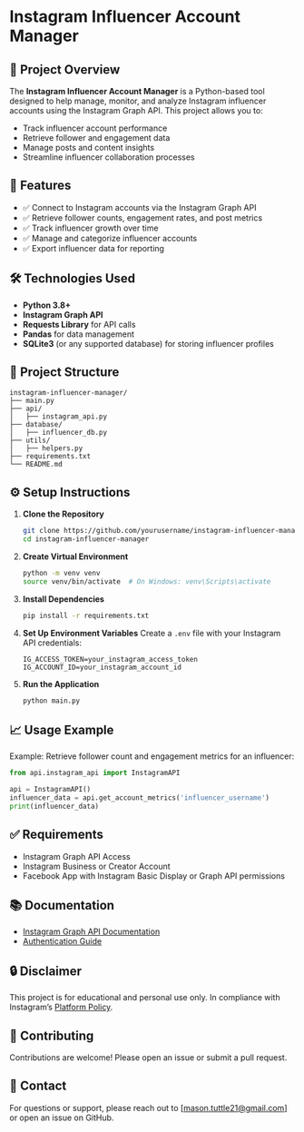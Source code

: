 # Instagram Influencer Account Manager

## 📸 Project Overview

The **Instagram Influencer Account Manager** is a Python-based tool designed to help manage, monitor, and analyze Instagram influencer accounts using the Instagram Graph API. This project allows you to:

- Track influencer account performance
- Retrieve follower and engagement data
- Manage posts and content insights
- Streamline influencer collaboration processes

## 🚀 Features

- ✅ Connect to Instagram accounts via the Instagram Graph API
- ✅ Retrieve follower counts, engagement rates, and post metrics
- ✅ Track influencer growth over time
- ✅ Manage and categorize influencer accounts
- ✅ Export influencer data for reporting

## 🛠️ Technologies Used

- **Python 3.8+**
- **Instagram Graph API**
- **Requests Library** for API calls
- **Pandas** for data management
- **SQLite3** (or any supported database) for storing influencer profiles

## 📂 Project Structure

```
instagram-influencer-manager/
├── main.py
├── api/
│   ├── instagram_api.py
├── database/
│   ├── influencer_db.py
├── utils/
│   ├── helpers.py
├── requirements.txt
└── README.md
```

## ⚙️ Setup Instructions

1. **Clone the Repository**

   ```bash
   git clone https://github.com/yourusername/instagram-influencer-manager.git
   cd instagram-influencer-manager
   ```

2. **Create Virtual Environment**

   ```bash
   python -m venv venv
   source venv/bin/activate  # On Windows: venv\Scripts\activate
   ```

3. **Install Dependencies**

   ```bash
   pip install -r requirements.txt
   ```

4. **Set Up Environment Variables**
   Create a `.env` file with your Instagram API credentials:

   ```
   IG_ACCESS_TOKEN=your_instagram_access_token
   IG_ACCOUNT_ID=your_instagram_account_id
   ```

5. **Run the Application**

   ```bash
   python main.py
   ```

## 📈 Usage Example

Example: Retrieve follower count and engagement metrics for an influencer:

```python
from api.instagram_api import InstagramAPI

api = InstagramAPI()
influencer_data = api.get_account_metrics('influencer_username')
print(influencer_data)
```

## ✅ Requirements

- Instagram Graph API Access
- Instagram Business or Creator Account
- Facebook App with Instagram Basic Display or Graph API permissions

## 📚 Documentation

- [Instagram Graph API Documentation](https://developers.facebook.com/docs/instagram-api/)
- [Authentication Guide](https://developers.facebook.com/docs/instagram-basic-display-api/getting-started)

## 🔒 Disclaimer

This project is for educational and personal use only. In compliance with Instagram’s [Platform Policy](https://developers.facebook.com/policy/).

## 🤝 Contributing

Contributions are welcome! Please open an issue or submit a pull request.

## 📧 Contact

For questions or support, please reach out to \[mason.tuttle21@gmail.com] or open an issue on GitHub.
